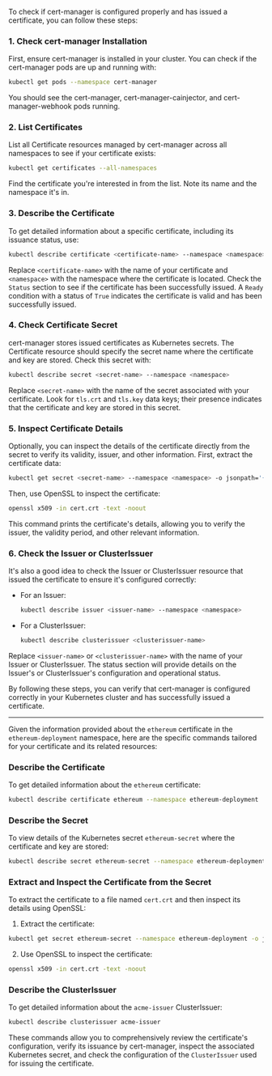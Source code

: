 To check if cert-manager is configured properly and has issued a certificate, you can follow these steps:

### 1. **Check cert-manager Installation**

First, ensure cert-manager is installed in your cluster. You can check if the cert-manager pods are up and running with:

```sh
kubectl get pods --namespace cert-manager
```

You should see the cert-manager, cert-manager-cainjector, and cert-manager-webhook pods running.

### 2. **List Certificates**

List all Certificate resources managed by cert-manager across all namespaces to see if your certificate exists:

```sh
kubectl get certificates --all-namespaces
```

Find the certificate you're interested in from the list. Note its name and the namespace it's in.

### 3. **Describe the Certificate**

To get detailed information about a specific certificate, including its issuance status, use:

```sh
kubectl describe certificate <certificate-name> --namespace <namespace>
```

Replace `<certificate-name>` with the name of your certificate and `<namespace>` with the namespace where the certificate is located. Check the `Status` section to see if the certificate has been successfully issued. A `Ready` condition with a status of `True` indicates the certificate is valid and has been successfully issued.

### 4. **Check Certificate Secret**

cert-manager stores issued certificates as Kubernetes secrets. The Certificate resource should specify the secret name where the certificate and key are stored. Check this secret with:

```sh
kubectl describe secret <secret-name> --namespace <namespace>
```

Replace `<secret-name>` with the name of the secret associated with your certificate. Look for `tls.crt` and `tls.key` data keys; their presence indicates that the certificate and key are stored in this secret.

### 5. **Inspect Certificate Details**

Optionally, you can inspect the details of the certificate directly from the secret to verify its validity, issuer, and other information. First, extract the certificate data:

```sh
kubectl get secret <secret-name> --namespace <namespace> -o jsonpath='{.data.tls\.crt}' | base64 --decode > cert.crt
```

Then, use OpenSSL to inspect the certificate:

```sh
openssl x509 -in cert.crt -text -noout
```

This command prints the certificate's details, allowing you to verify the issuer, the validity period, and other relevant information.

### 6. **Check the Issuer or ClusterIssuer**

It's also a good idea to check the Issuer or ClusterIssuer resource that issued the certificate to ensure it's configured correctly:

- For an Issuer:

    ```sh
    kubectl describe issuer <issuer-name> --namespace <namespace>
    ```

- For a ClusterIssuer:

    ```sh
    kubectl describe clusterissuer <clusterissuer-name>
    ```

Replace `<issuer-name>` or `<clusterissuer-name>` with the name of your Issuer or ClusterIssuer. The status section will provide details on the Issuer's or ClusterIssuer's configuration and operational status.

By following these steps, you can verify that cert-manager is configured correctly in your Kubernetes cluster and has successfully issued a certificate.

*************************
Given the information provided about the `ethereum` certificate in the `ethereum-deployment` namespace, here are the specific commands tailored for your certificate and its related resources:

### Describe the Certificate

To get detailed information about the `ethereum` certificate:

```sh
kubectl describe certificate ethereum --namespace ethereum-deployment
```

### Describe the Secret

To view details of the Kubernetes secret `ethereum-secret` where the certificate and key are stored:

```sh
kubectl describe secret ethereum-secret --namespace ethereum-deployment
```

### Extract and Inspect the Certificate from the Secret

To extract the certificate to a file named `cert.crt` and then inspect its details using OpenSSL:

1. Extract the certificate:

```sh
kubectl get secret ethereum-secret --namespace ethereum-deployment -o jsonpath='{.data.tls\.crt}' | base64 --decode > cert.crt
```

2. Use OpenSSL to inspect the certificate:

```sh
openssl x509 -in cert.crt -text -noout
```

### Describe the ClusterIssuer

To get detailed information about the `acme-issuer` ClusterIssuer:

```sh
kubectl describe clusterissuer acme-issuer
```

These commands allow you to comprehensively review the certificate's configuration, verify its issuance by cert-manager, inspect the associated Kubernetes secret, and check the configuration of the `ClusterIssuer` used for issuing the certificate.